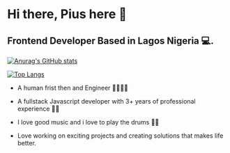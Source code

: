 # Hi there, Pius here  👋
## Frontend Developer Based in Lagos Nigeria 💻.
[![Anurag's GitHub stats](https://github-readme-stats.vercel.app/api?username=jbrainz&show_icons=true&theme=radical)](https://github.com/anuraghazra/github-readme-stats)

[![Top Langs](https://github-readme-stats.vercel.app/api/top-langs/?username=jbrainz)](https://github.com/anuraghazra/github-readme-stats)

- A human frist then and Engineer 👨‍💻👨‍💻
- A fullstack Javascript developer with 3+ years of professional experience 🤘🏻
- I love good music and i love to play the drums 🥁🥁

- Love working on exciting projects and creating solutions that makes life better.
